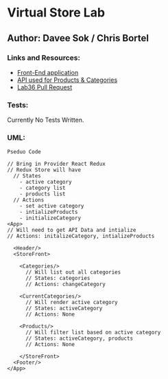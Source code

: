 # Virtual Store Lab

## Author: Davee Sok / Chris Bortel

### Links and Resources:

<!-- - [ci/cd](http://xyz.com) (GitHub Actions) -->

- [Front-End application](https://daveesvirtualstorelab.netlify.app/)
- [API used for Products & Categories](https://davee-auth-api-server.herokuapp.com/)
- [Lab36 Pull Request](https://github.com/davee-401-advanced-javascript/storefront/pull/1)

### Tests:

<!-- - How do you run tests?
- Any tests of note?
- Describe any tests that you did not complete, skipped, etc -->

Currently No Tests Written.

### UML:

<!-- Link to an image of the UML for your application and response to events -->

```
Pseduo Code

// Bring in Provider React Redux
// Redux Store will have
  // States
    - active category
    - category list
    - products list
  // Actions
    - set active category
    - intializeProducts
    - initializeCategory
<App>
// Will need to get API Data and intialize
// Actions: initalizeCategory, intializeProducts

  <Header/>
  <StoreFront>

    <Categories/>
      // Will list out all categories
      // States: categories
      // Actions: changeCategory

    <CurrentCategories/>
      // Will render active category
      // States: activeCategory
      // Actions: None

    <Products/>
      // Will filter list based on active category
      // States: activeCategory, products
      // Actions: None

    </StoreFront>
  <Footer/>
</App>


```
